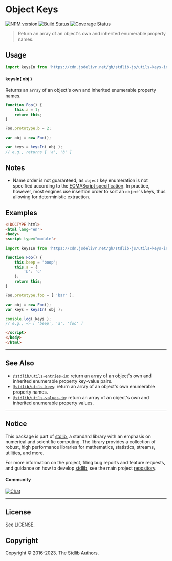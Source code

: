 <!--

@license Apache-2.0

Copyright (c) 2018 The Stdlib Authors.

Licensed under the Apache License, Version 2.0 (the "License");
you may not use this file except in compliance with the License.
You may obtain a copy of the License at

   http://www.apache.org/licenses/LICENSE-2.0

Unless required by applicable law or agreed to in writing, software
distributed under the License is distributed on an "AS IS" BASIS,
WITHOUT WARRANTIES OR CONDITIONS OF ANY KIND, either express or implied.
See the License for the specific language governing permissions and
limitations under the License.

-->

# Object Keys

[![NPM version][npm-image]][npm-url] [![Build Status][test-image]][test-url] [![Coverage Status][coverage-image]][coverage-url] <!-- [![dependencies][dependencies-image]][dependencies-url] -->

> Return an array of an object's own and inherited enumerable property names.



<section class="usage">

## Usage

```javascript
import keysIn from 'https://cdn.jsdelivr.net/gh/stdlib-js/utils-keys-in@esm/index.mjs';
```

#### keysIn( obj )

Returns an `array` of an object's own and inherited enumerable property names.

```javascript
function Foo() {
    this.a = 1;
    return this;
}

Foo.prototype.b = 2;

var obj = new Foo();

var keys = keysIn( obj );
// e.g., returns [ 'a', 'b' ]
```

</section>

<!-- /.usage -->

<section class="notes">

## Notes

-   Name order is not guaranteed, as `object` key enumeration is not specified according to the [ECMAScript specification][ecma-262-for-in]. In practice, however, most engines use insertion order to sort an `object`'s keys, thus allowing for deterministic extraction.

</section>

<!-- /.notes -->

<section class="examples">

## Examples

<!-- eslint no-undef: "error" -->

```html
<!DOCTYPE html>
<html lang="en">
<body>
<script type="module">

import keysIn from 'https://cdn.jsdelivr.net/gh/stdlib-js/utils-keys-in@esm/index.mjs';

function Foo() {
    this.beep = 'boop';
    this.a = {
        'b': 'c'
    };
    return this;
}

Foo.prototype.foo = [ 'bar' ];

var obj = new Foo();
var keys = keysIn( obj );

console.log( keys );
// e.g., => [ 'beep', 'a', 'foo' ]

</script>
</body>
</html>
```

</section>

<!-- /.examples -->

<!-- Section for related `stdlib` packages. Do not manually edit this section, as it is automatically populated. -->

<section class="related">

* * *

## See Also

-   <span class="package-name">[`@stdlib/utils-entries-in`][@stdlib/utils/entries-in]</span><span class="delimiter">: </span><span class="description">return an array of an object's own and inherited enumerable property key-value pairs.</span>
-   <span class="package-name">[`@stdlib/utils-keys`][@stdlib/utils/keys]</span><span class="delimiter">: </span><span class="description">return an array of an object's own enumerable property names.</span>
-   <span class="package-name">[`@stdlib/utils-values-in`][@stdlib/utils/values-in]</span><span class="delimiter">: </span><span class="description">return an array of an object's own and inherited enumerable property values.</span>

</section>

<!-- /.related -->

<!-- Section for all links. Make sure to keep an empty line after the `section` element and another before the `/section` close. -->


<section class="main-repo" >

* * *

## Notice

This package is part of [stdlib][stdlib], a standard library with an emphasis on numerical and scientific computing. The library provides a collection of robust, high performance libraries for mathematics, statistics, streams, utilities, and more.

For more information on the project, filing bug reports and feature requests, and guidance on how to develop [stdlib][stdlib], see the main project [repository][stdlib].

#### Community

[![Chat][chat-image]][chat-url]

---

## License

See [LICENSE][stdlib-license].


## Copyright

Copyright &copy; 2016-2023. The Stdlib [Authors][stdlib-authors].

</section>

<!-- /.stdlib -->

<!-- Section for all links. Make sure to keep an empty line after the `section` element and another before the `/section` close. -->

<section class="links">

[npm-image]: http://img.shields.io/npm/v/@stdlib/utils-keys-in.svg
[npm-url]: https://npmjs.org/package/@stdlib/utils-keys-in

[test-image]: https://github.com/stdlib-js/utils-keys-in/actions/workflows/test.yml/badge.svg?branch=main
[test-url]: https://github.com/stdlib-js/utils-keys-in/actions/workflows/test.yml?query=branch:main

[coverage-image]: https://img.shields.io/codecov/c/github/stdlib-js/utils-keys-in/main.svg
[coverage-url]: https://codecov.io/github/stdlib-js/utils-keys-in?branch=main

<!--

[dependencies-image]: https://img.shields.io/david/stdlib-js/utils-keys-in.svg
[dependencies-url]: https://david-dm.org/stdlib-js/utils-keys-in/main

-->

[chat-image]: https://img.shields.io/gitter/room/stdlib-js/stdlib.svg
[chat-url]: https://app.gitter.im/#/room/#stdlib-js_stdlib:gitter.im

[stdlib]: https://github.com/stdlib-js/stdlib

[stdlib-authors]: https://github.com/stdlib-js/stdlib/graphs/contributors

[umd]: https://github.com/umdjs/umd
[es-module]: https://developer.mozilla.org/en-US/docs/Web/JavaScript/Guide/Modules

[deno-url]: https://github.com/stdlib-js/utils-keys-in/tree/deno
[umd-url]: https://github.com/stdlib-js/utils-keys-in/tree/umd
[esm-url]: https://github.com/stdlib-js/utils-keys-in/tree/esm
[branches-url]: https://github.com/stdlib-js/utils-keys-in/blob/main/branches.md

[stdlib-license]: https://raw.githubusercontent.com/stdlib-js/utils-keys-in/main/LICENSE

[ecma-262-for-in]: https://262.ecma-international.org/5.1/#sec-12.6.4

<!-- <related-links> -->

[@stdlib/utils/entries-in]: https://github.com/stdlib-js/utils-entries-in/tree/esm

[@stdlib/utils/keys]: https://github.com/stdlib-js/utils-keys/tree/esm

[@stdlib/utils/values-in]: https://github.com/stdlib-js/utils-values-in/tree/esm

<!-- </related-links> -->

</section>

<!-- /.links -->
